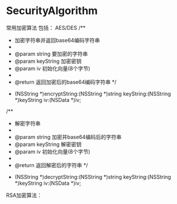 # SecurityAlgorithm
常用加密算法
包括：
AES/DES
/**
 *  加密字符串并返回base64编码字符串
 *
 *  @param string    要加密的字符串
 *  @param keyString 加密密钥
 *  @param iv        初始化向量(8个字节)
 *
 *  @return 返回加密后的base64编码字符串
 */
- (NSString *)encryptString:(NSString *)string keyString:(NSString *)keyString iv:(NSData *)iv;

/**
 *  解密字符串
 *
 *  @param string    加密并base64编码后的字符串
 *  @param keyString 解密密钥
 *  @param iv        初始化向量(8个字节)
 *
 *  @return 返回解密后的字符串
 */
- (NSString *)decryptString:(NSString *)string keyString:(NSString *)keyString iv:(NSData *)iv;

RSA加密算法：

